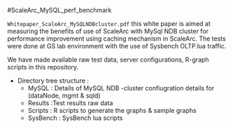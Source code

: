 #ScaleArc_MySQL_perf_benchmark

``Whitepaper_ScaleArc_MySQLNDBcluster.pdf``
this white paper is aimed at measuring the benefits  of use of ScaleArc with MySql NDB cluster for performance improvement using caching mechanism in ScaleArc. The tests were done at GS lab environment with the use of Sysbench OLTP.lua traffic.

We have made available raw test data, server configurations, R-graph scripts in this repository.

* Directory tree structure :
    - MySQL : Details of MySQL NDB -cluster confiugration details for (dataNode, mgmt & sqld)
    - Results :Test results raw data 
    - Scripts : R scripts to generate the graphs & sample graphs 
    - SysBench : SysBench lua scripts 





    
    
    
  

